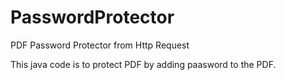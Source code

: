 # PasswordProtector
PDF Password Protector from Http Request

This java code is to protect PDF by adding paasword to the PDF.
